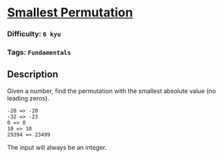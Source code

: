 # [Smallest Permutation](https://www.codewars.com/kata/5fefee21b64cc2000dbfa875)

### Difficulty: `6 kyu`

### Tags: `Fundamentals`

## Description

Given a number, find the permutation with the smallest absolute value (no leading zeros).

```
-20 => -20
-32 => -23
0 => 0
10 => 10
29394 => 23499
```

The input will always be an integer.